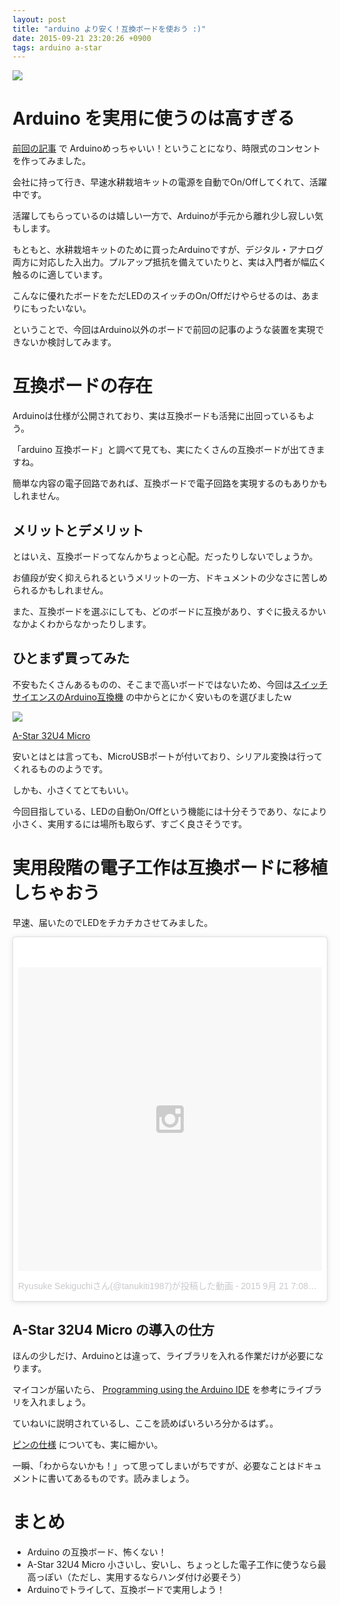 ```yaml
---
layout: post
title: "arduino より安く！互換ボードを使おう :)"
date: 2015-09-21 23:20:26 +0900
tags: arduino a-star
---
```

![](
https://skim.milk200.cc/20150921_a_star/astar.jpg)

# Arduino を実用に使うのは高すぎる

[前回の記事](http://blog.tanukiti1987.com/blog/2015/09/17/arduino/) で Arduinoめっちゃいい！ということになり、時限式のコンセントを作ってみました。

会社に持って行き、早速水耕栽培キットの電源を自動でOn/Offしてくれて、活躍中です。

活躍してもらっているのは嬉しい一方で、Arduinoが手元から離れ少し寂しい気もします。

もともと、水耕栽培キットのために買ったArduinoですが、デジタル・アナログ両方に対応した入出力。プルアップ抵抗を備えていたりと、実は入門者が幅広く触るのに適しています。

こんなに優れたボードをただLEDのスイッチのOn/Offだけやらせるのは、あまりにもったいない。

ということで、今回はArduino以外のボードで前回の記事のような装置を実現できないか検討してみます。

# 互換ボードの存在

Arduinoは仕様が公開されており、実は互換ボードも活発に出回っているもよう。

「arduino 互換ボード」と調べて見ても、実にたくさんの互換ボードが出てきますね。

簡単な内容の電子回路であれば、互換ボードで電子回路を実現するのもありかもしれません。

## メリットとデメリット

とはいえ、互換ボードってなんかちょっと心配。だったりしないでしょうか。

お値段が安く抑えられるというメリットの一方、ドキュメントの少なさに苦しめられるかもしれません。

また、互換ボードを選ぶにしても、どのボードに互換があり、すぐに扱えるかいなかよくわからなかったりします。

## ひとまず買ってみた

不安もたくさんあるものの、そこまで高いボードではないため、今回は[スイッチサイエンスのArduino互換機](https://www.switch-science.com/catalog/list/41/) の中からとにかく安いものを選びましたｗ

![](https://docid81hrs3j1.cloudfront.net/contents/large/astar_32U4_1.jpg)

[A-Star 32U4 Micro](http://ssci.to/1748)

安いとはとは言っても、MicroUSBポートが付いており、シリアル変換は行ってくれるもののようです。

しかも、小さくてとてもいい。

今回目指している、LEDの自動On/Offという機能には十分そうであり、なにより小さく、実用するには場所も取らず、すごく良さそうです。

# 実用段階の電子工作は互換ボードに移植しちゃおう

早速、届いたのでLEDをチカチカさせてみました。

<div style="margin-bottom: 30px;">
<blockquote class="instagram-media" data-instgrm-version="4" style=" background:#FFF; border:0; border-radius:3px; box-shadow:0 0 1px 0 rgba(0,0,0,0.5),0 1px 10px 0 rgba(0,0,0,0.15); margin: 1px; max-width:658px; padding:0; width:99.375%; width:-webkit-calc(100% - 2px); width:calc(100% - 2px);"><div style="padding:8px;"> <div style=" background:#F8F8F8; line-height:0; margin-top:40px; padding:50.0% 0; text-align:center; width:100%;"> <div style=" background:url(data:image/png;base64,iVBORw0KGgoAAAANSUhEUgAAACwAAAAsCAMAAAApWqozAAAAGFBMVEUiIiI9PT0eHh4gIB4hIBkcHBwcHBwcHBydr+JQAAAACHRSTlMABA4YHyQsM5jtaMwAAADfSURBVDjL7ZVBEgMhCAQBAf//42xcNbpAqakcM0ftUmFAAIBE81IqBJdS3lS6zs3bIpB9WED3YYXFPmHRfT8sgyrCP1x8uEUxLMzNWElFOYCV6mHWWwMzdPEKHlhLw7NWJqkHc4uIZphavDzA2JPzUDsBZziNae2S6owH8xPmX8G7zzgKEOPUoYHvGz1TBCxMkd3kwNVbU0gKHkx+iZILf77IofhrY1nYFnB/lQPb79drWOyJVa/DAvg9B/rLB4cC+Nqgdz/TvBbBnr6GBReqn/nRmDgaQEej7WhonozjF+Y2I/fZou/qAAAAAElFTkSuQmCC); display:block; height:44px; margin:0 auto -44px; position:relative; top:-22px; width:44px;"></div></div><p style=" color:#c9c8cd; font-family:Arial,sans-serif; font-size:14px; line-height:17px; margin-bottom:0; margin-top:8px; overflow:hidden; padding:8px 0 7px; text-align:center; text-overflow:ellipsis; white-space:nowrap;"><a href="https://instagram.com/p/75Tt7ZzBJl/" style=" color:#c9c8cd; font-family:Arial,sans-serif; font-size:14px; font-style:normal; font-weight:normal; line-height:17px; text-decoration:none;" target="_top">Ryusuke Sekiguchiさん(@tanukiti1987)が投稿した動画</a> - <time style=" font-family:Arial,sans-serif; font-size:14px; line-height:17px;" datetime="2015-09-21T14:08:17+00:00">2015  9月 21 7:08午前 PDT</time></p></div></blockquote>
<script async defer src="//platform.instagram.com/en_US/embeds.js"></script>
</div>

## A-Star 32U4 Micro の導入の仕方

ほんの少しだけ、Arduinoとは違って、ライブラリを入れる作業だけが必要になります。

マイコンが届いたら、 [Programming using the Arduino IDE](https://www.pololu.com/docs/0J61/6.2) を参考にライブラリを入れましょう。

ていねいに説明されているし、ここを読めばいろいろ分かるはず。。

[ピンの仕様](https://www.pololu.com/docs/0J61/3.1) についても、実に細かい。

一瞬、「わからないかも！」って思ってしまいがちですが、必要なことはドキュメントに書いてあるものです。読みましょう。

# まとめ

- Arduino の互換ボード、怖くない！
- A-Star 32U4 Micro 小さいし、安いし、ちょっとした電子工作に使うなら最高っぽい（ただし、実用するならハンダ付け必要そう）
- Arduinoでトライして、互換ボードで実用しよう！
